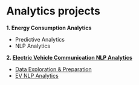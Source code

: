 # Analytics projects

**1. Energy Consumption Analytics**   
- Predictive Analytics  
- NLP Analytics   

**2. [Electric Vehicle Communication NLP Analytics](https://github.com/daoddv/analytics-projects/tree/master/projects/02-electric-vehicle-communication-analytics)**  
- [Data Exploration & Preparation](https://github.com/daoddv/analytics-projects/blob/master/projects/02-electric-vehicle-communication-analytics/02-ev-nlp-analytics-exploration.ipynb)  
- [EV NLP Analytics](https://github.com/daoddv/analytics-projects/blob/master/projects/02-electric-vehicle-communication-analytics/02-ev-nlp-analytics-sentiment-analysis.ipynb)  
